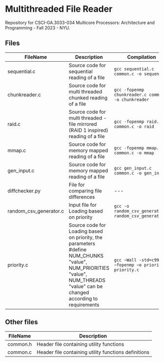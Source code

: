 # Multithreaded File Reader

Repository for CSCI-GA.3033-034 Multicore Processors: Architecture and Programming - Fall 2023  - NYU.

## Files
| FileName | Description | Compilation | Usage |
|----------|----------|----------|----------|
|sequential.c | Source code for sequential reading of a file | `gcc sequential.c common.c -o sequential` |`./sequential <input file>`|
|chunkreader.c | Source code for multi threaded chunked reading of a file | `gcc -fopenmp chunkreader.c common.c -o chunkreader` |`./chunkreader <input file> <num threads>`|
|raid.c | Source code for multi threaded - file mirrored (RAID 1 inspired) reading of a file | `gcc -fopenmp raid.c common.c -o raid` |`./raid <input file> <num threads>`|
|mmap.c | Source code for memory mapped reading of a file | `gcc -fopenmp mmap.c common.c -o mmap` |`./mmap <input file> <num threads>`|
|gen_input.c | Source code for memory mapped reading of a file | `gcc gen_input.c common.c -o gen_input` |`./gen_input <file_size_GB> <num_copies>`|
|diffchecker.py | File for comparing file differences | --- |`python diffchecker.py`|
|random_csv_generator.c | Input file for Loading based on priority | `gcc -o random_csv_generator random_csv_generator.c` |`./random_csv_generator`|
|priority.c | Source code for Loading based on priority, the parameters #define NUM_CHUNKS "value", NUM_PRIORITIES "value", NUM_THREADS "value" can be changed according to requirements | `gcc −Wall -std=c99 −fopenmp −o priority priority.c` |`./priority`|
## Other files

| FileName | Description |
|----------|----------|
| common.h | Header file containing utility functions |
| common.c | Header file containing utility functions definitions |

